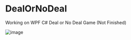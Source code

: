 # DealOrNoDeal
Working on WPF C# Deal or No Deal Game (Not Finished)

![image](https://user-images.githubusercontent.com/109441070/227751578-8b2a98f2-f1cc-406f-a516-cd3cc9196b89.png)
